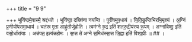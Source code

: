 +++
title = "9 9"

+++
भूयि॑ष्ठमे॒वास्मै॒ श्रद्द॑धते । भूयि॑ष्ठा॒ दख्षि॑णा नयन्ति । पुरी॑षमुप॒धाय॑ । चि॒ति॒कॢ॒प्तिभि॑रभि॒मृश्य॑ । अ॒ग्निं  प्र॒णीयो॑पसमा॒धाय॑ । चत॑स्र ए॒ता आहु॑तीर्जुहोति । त्वम॑ग्ने रु॒द्र इति॑ शतरु॒द्रीय॑स्य रू॒पम् । अग्ना॑विष्णू॒ इति॑  वसो॒र्धारा॑याः । अन्न॑पत॒ इत्य॑न्नहोमः । स॒प्त ते॑ अग्ने स॒मिध॑स्स॒प्त जि॒ह्वा इति॑ विश्व॒प्रीः ॥ ## ।

